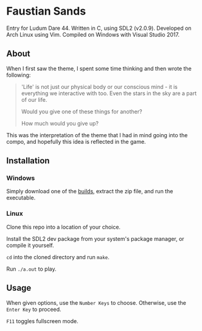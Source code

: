 # Faustian Sands
Entry for Ludum Dare 44. Written in C, using SDL2 (v2.0.9). Developed on Arch Linux using Vim. Compiled on Windows with Visual Studio 2017.

## About
When I first saw the theme, I spent some time thinking and then wrote the following:

> 'Life' is not just our physical body or our conscious mind - it is everything we interactive with too. Even the stars in the sky are a part of our life.
>
> Would you give one of these things for another?
>
> How much would you give up?

This was the interpretation of the theme that I had in mind going into the compo, and hopefully this idea is reflected in the game.

## Installation

### Windows
Simply download one of the [builds](https://github.com/seb-jones/ld44/releases/tag/1.0), extract the zip file, and run the executable.

### Linux
Clone this repo into a location of your choice.

Install the SDL2 dev package from your system's package manager, or compile it yourself.

`cd` into the cloned directory and run `make`.

Run `./a.out` to play.

## Usage
When given options, use the `Number Keys` to choose. Otherwise, use the `Enter Key` to proceed.

`F11` toggles fullscreen mode.
